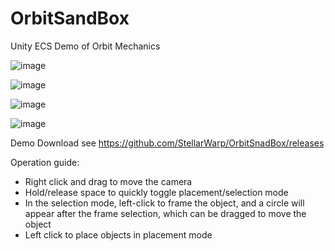 # OrbitSandBox

Unity ECS Demo of Orbit Mechanics

![image](https://github.com/StellarWarp/OrbitSandBox/assets/49562703/023d67bd-584a-49fb-a7d9-8be537d321fb)


![image](https://github.com/StellarWarp/OrbitSandBox/assets/49562703/3e68554d-e915-4791-8b9d-c76998ecacfa)


![image](https://github.com/StellarWarp/OrbitSandBox/assets/49562703/829d22aa-8bc1-4302-bf50-42bfc96130f4)

![image](https://github.com/StellarWarp/OrbitSandBox/assets/49562703/9d7c49d0-94fc-4b76-9442-547b59d638d6)


Demo Download see https://github.com/StellarWarp/OrbitSnadBox/releases

Operation guide:
- Right click and drag to move the camera
- Hold/release space to quickly toggle placement/selection mode
- In the selection mode, left-click to frame the object, and a circle will appear after the frame selection, which can be dragged to move the object
- Left click to place objects in placement mode



